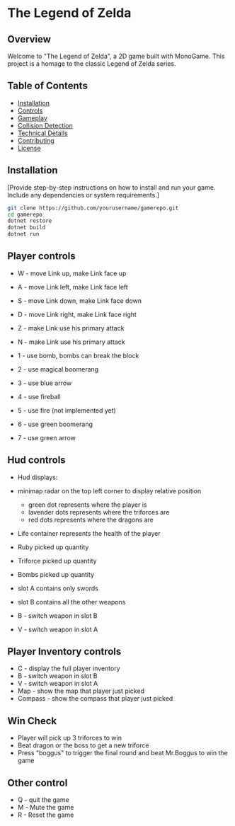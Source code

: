 # The Legend of Zelda

## Overview

Welcome to "The Legend of Zelda", a 2D game built with MonoGame. This project is a homage to the classic Legend of Zelda series.

## Table of Contents

- [Installation](#installation)
- [Controls](#controls)
- [Gameplay](#gameplay)
- [Collision Detection](#collision-detection)
- [Technical Details](#technical-details)
- [Contributing](#contributing)
- [License](#license)

## Installation

[Provide step-by-step instructions on how to install and run your game. Include any dependencies or system requirements.]

```bash
git clone https://github.com/yourusername/gamerepo.git
cd gamerepo
dotnet restore
dotnet build
dotnet run
```
## Player controls
* W - move Link up, make Link face up
* A - move Link left, make Link face left
* S - move Link down, make Link face down
* D - move Link right, make Link face right
* Z - make Link use his primary attack
* N - make Link use his primary attack

* 1 - use bomb, bombs can break the block
* 2 - use magical boomerang
* 3 - use blue arrow
* 4 - use fireball
* 5 - use fire (not implemented yet)
* 6 - use green boomerang
* 7 - use green arrow

## Hud controls
* Hud displays:
* minimap radar on the top left corner to display relative position
  * green dot represents where the player is
  * lavender dots represents where the triforces are
  * red dots represents where the dragons are

* Life container represents the health of the player
* Ruby picked up quantity
* Triforce picked up quantity
* Bombs picked up quantity
* slot A contains only swords
* slot B contains all the other weapons
* B - switch weapon in slot B 
* V - switch weapon in slot A

## Player Inventory controls
* C - display the full player inventory
* B - switch weapon in slot B 
* V - switch weapon in slot A
* Map - show the map that player just picked
* Compass - show the compass that player just picked

## Win Check
* Player will pick up 3 triforces to win
* Beat dragon or the boss to get a new triforce
* Press "boggus" to trigger the final round and beat Mr.Boggus to win the game
## Other control
* Q - quit the game
* M - Mute the game
* R - Reset the game
